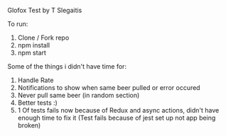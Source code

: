 Glofox Test by T Slegaitis

To run:
1) Clone / Fork repo
2) npm install
3) npm start

Some of the things i didn't have time for:

1) Handle Rate
2) Notifications to show when same beer pulled or error occured
3) Never pull same beer (in random section)
4) Better tests :) 
5) 1 Of tests fails now because of Redux and async actions, didn't have enough time to fix it (Test fails because of jest set up not app being broken)